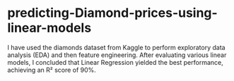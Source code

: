 # predicting-Diamond-prices-using-linear-models
I have used the diamonds dataset from Kaggle to perform exploratory data analysis (EDA) and then feature engineering. After evaluating various linear models, I concluded that Linear Regression yielded the best performance, achieving an R² score of 90%.
